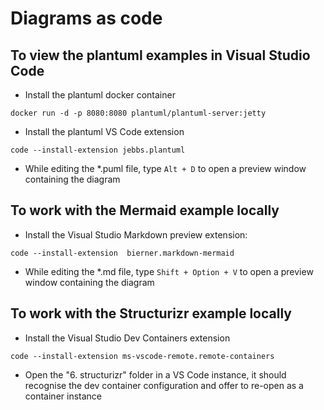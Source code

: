 # Diagrams as code #

## To view the plantuml examples in Visual Studio Code ##

* Install the plantuml docker container

```docker run -d -p 8080:8080 plantuml/plantuml-server:jetty```

* Install the plantuml VS Code extension 

```code --install-extension jebbs.plantuml```

* While editing the *.puml file, type `Alt + D` to open a preview window containing the diagram

## To work with the Mermaid example locally ##

* Install the Visual Studio Markdown preview extension:

```code --install-extension  bierner.markdown-mermaid```

* While editing the *.md file, type `Shift + Option + V` to open a preview window containing the diagram


## To work with the Structurizr example locally ##

* Install the Visual Studio Dev Containers extension

```code --install-extension ms-vscode-remote.remote-containers```

* Open the "6. structurizr" folder in a VS Code instance, it should recognise the dev container configuration and offer to re-open as a container instance